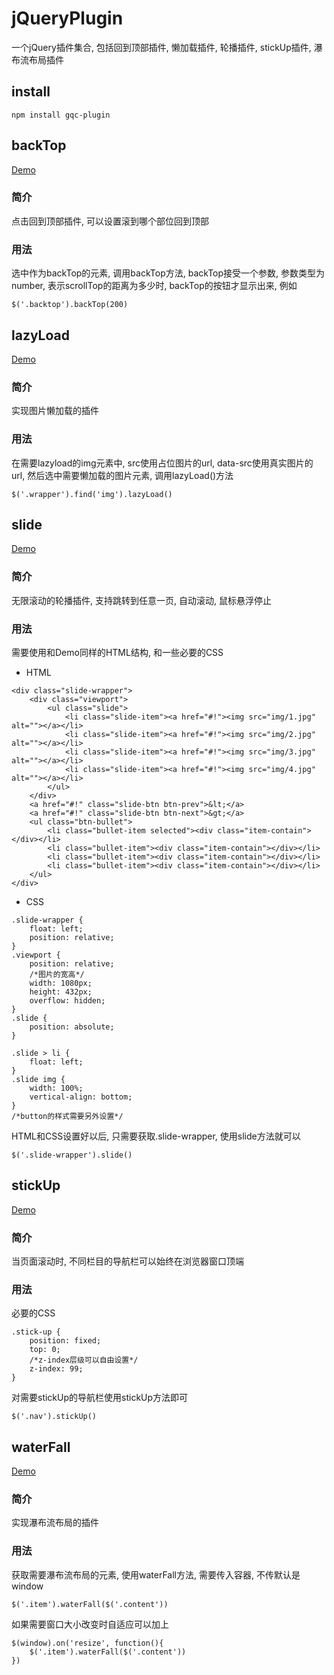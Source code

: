 # jQueryPlugin
一个jQuery插件集合, 包括回到顶部插件, 懒加载插件, 轮播插件, stickUp插件, 瀑布流布局插件
## install
```
npm install gqc-plugin
```

## backTop
[Demo](https://guoqichen.github.io/jQueryPlugin/demo/backTop/)
### 简介
点击回到顶部插件, 可以设置滚到哪个部位回到顶部
### 用法
选中作为backTop的元素, 调用backTop方法, backTop接受一个参数, 参数类型为number, 表示scrollTop的距离为多少时, backTop的按钮才显示出来, 例如
```
$('.backtop').backTop(200)
```

## lazyLoad
[Demo](https://guoqichen.github.io/jQueryPlugin/demo/lazyLoad/)
### 简介
实现图片懒加载的插件
### 用法
在需要lazyload的img元素中, src使用占位图片的url, data-src使用真实图片的url, 然后选中需要懒加载的图片元素, 调用lazyLoad()方法
```
$('.wrapper').find('img').lazyLoad()
```

## slide
[Demo](https://guoqichen.github.io/jQueryPlugin/demo/slide/)
### 简介
无限滚动的轮播插件, 支持跳转到任意一页, 自动滚动, 鼠标悬浮停止
### 用法
需要使用和Demo同样的HTML结构, 和一些必要的CSS

- HTML
```
<div class="slide-wrapper">
    <div class="viewport">
        <ul class="slide">
            <li class="slide-item"><a href="#!"><img src="img/1.jpg" alt=""></a></li>
            <li class="slide-item"><a href="#!"><img src="img/2.jpg" alt=""></a></li>
            <li class="slide-item"><a href="#!"><img src="img/3.jpg" alt=""></a></li>
            <li class="slide-item"><a href="#!"><img src="img/4.jpg" alt=""></a></li>
        </ul>
    </div>
    <a href="#!" class="slide-btn btn-prev">&lt;</a>
    <a href="#!" class="slide-btn btn-next">&gt;</a>
    <ul class="btn-bullet">
        <li class="bullet-item selected"><div class="item-contain"></div></li>
        <li class="bullet-item"><div class="item-contain"></div></li>
        <li class="bullet-item"><div class="item-contain"></div></li>
        <li class="bullet-item"><div class="item-contain"></div></li>
    </ul>
</div>
```

- CSS
```
.slide-wrapper {
    float: left;
    position: relative;
}
.viewport {
    position: relative;
    /*图片的宽高*/
    width: 1080px;
    height: 432px;
    overflow: hidden;
}
.slide {
    position: absolute;
}

.slide > li {
    float: left;
}
.slide img {
    width: 100%;
    vertical-align: bottom;
}
/*button的样式需要另外设置*/
```

HTML和CSS设置好以后, 只需要获取.slide-wrapper, 使用slide方法就可以
```
$('.slide-wrapper').slide()
```

## stickUp
[Demo](https://guoqichen.github.io/jQueryPlugin/demo/stickUp/)
### 简介
当页面滚动时, 不同栏目的导航栏可以始终在浏览器窗口顶端
### 用法
必要的CSS
```
.stick-up {
    position: fixed;
    top: 0;
    /*z-index层级可以自由设置*/
    z-index: 99;
}
```
对需要stickUp的导航栏使用stickUp方法即可
```
$('.nav').stickUp()
```

## waterFall
[Demo](https://guoqichen.github.io/jQueryPlugin/demo/waterFall/)
### 简介
实现瀑布流布局的插件
### 用法
获取需要瀑布流布局的元素, 使用waterFall方法, 需要传入容器, 不传默认是window
```
$('.item').waterFall($('.content'))
```
如果需要窗口大小改变时自适应可以加上
```
$(window).on('resize', function(){
    $('.item').waterFall($('.content'))
})
```

